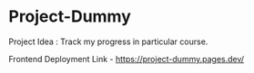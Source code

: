 # Project-Dummy

Project Idea : Track my progress in particular course.

Frontend Deployment Link - https://project-dummy.pages.dev/
